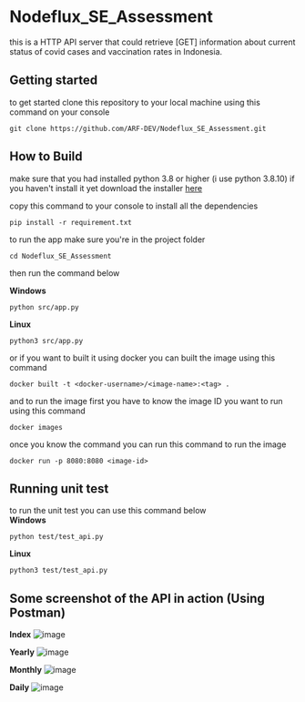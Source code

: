 # Nodeflux_SE_Assessment

this is a HTTP API server that could retrieve [GET] information about current status of covid cases and vaccination rates in Indonesia.

## Getting started
to get started clone this repository to your local machine using this command on your console
```
git clone https://github.com/ARF-DEV/Nodeflux_SE_Assessment.git
```

## How to Build
make sure that you had installed python 3.8 or higher (i use python 3.8.10)
if you haven't install it yet download the installer [here](https://www.python.org/downloads/)

copy this command to your console to install all the dependencies
```
pip install -r requirement.txt
```

to run the app make sure you're in the project folder
```
cd Nodeflux_SE_Assessment
```
then run the command below <br>

**Windows**
```
python src/app.py
```
**Linux**
```
python3 src/app.py
```
or if you want to built it using docker you can built the image using this command
```
docker built -t <docker-username>/<image-name>:<tag> .
```

and to run the image first you have to know the image ID you want to run using this command
```
docker images
```

once you know the command you can run this command to run the image
```
docker run -p 8080:8080 <image-id>
```

## Running unit test
to run the unit test you can use this command below <br>
**Windows**
```
python test/test_api.py
```
**Linux**
```
python3 test/test_api.py
```

## Some screenshot of the API in action (Using Postman)

**Index**
![image](https://user-images.githubusercontent.com/33253103/148724048-e9329cf9-9ecc-4649-b0f1-f484faf94dcd.png)

**Yearly**
![image](https://user-images.githubusercontent.com/33253103/148724162-bfc193e9-0953-4e65-b623-c3a7bf887f48.png)

**Monthly**
![image](https://user-images.githubusercontent.com/33253103/148724181-3b883a0d-6953-449c-80c0-ff7ad2929ca0.png)

**Daily**
![image](https://user-images.githubusercontent.com/33253103/148724210-535d198d-6269-40ba-a532-5378c4438c57.png)
